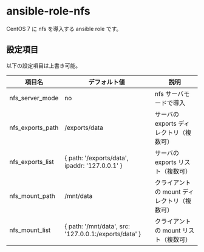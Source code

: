 # ansible-role-nfs

CentOS 7 に nfs を導入する ansible role です。

## 設定項目

以下の設定項目は上書き可能。

| 項目名           | デフォルト値  | 説明                               |
| ---------------- | ------------- | ---------------------------------- |
| nfs_server_mode  | no            | nfs サーバモードで導入             |
| nfs_exports_path | /exports/data | サーバの exports ディレクトリ（複数可） |
| nfs_exports_list | { path: '/exports/data', ipaddr: '127.0.0.1' } | サーバの exports リスト（複数可） |
| nfs_mount_path   | /mnt/data     | クライアントの mount ディレクトリ（複数可） |
| nfs_mount_list   | { path: '/mnt/data', src: '127.0.0.1:/exports/data' } | クライアントの mount リスト（複数可） |
